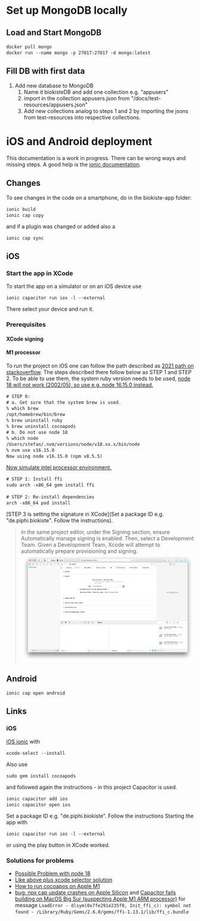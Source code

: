 # Set up MongoDB locally
## Load and Start MongoDB
```
docker pull mongo
docker run --name mongo -p 27017:27017 -d mongo:latest
```
## Fill DB with first data
1. Add new database to MongoDB
   1. Name it biokisteDB and add one collection e.g. "appusers"
   2. import in the collection appusers.json from "/docs/test-resources/appusers.json"
   3. Add new collections analog to steps 1 and 2 by importing the jsons from test-resources into respective collections.

# iOS and Android deployment
This documentation is a work in progress. There can be wrong ways and missing steps.
A good help is the [ionic documentation](https://ionicframework.com/docs/react/your-first-app/deploying-mobile).
## Changes
To see changes in the code on a smartphone, do in the biokiste-app folder:
```
ionic build
ionic cap copy
```
and if a plugin was changed or added also a 
```
ionic cap sync
```
## iOS
### Start the app in XCode
To start the app on a  simulator or on an iOS device use
```
ionic capacitor run ios -l --external
```
There select your device and run it.
### Prerequisites
#### XCode signing

#### M1 processor
To run the project on iOS one can follow the path described as 
[2021 path on stackoverflow](https://stackoverflow.com/a/65334677/1985423). The steps 
described there follow below as STEP 1 and STEP 2. To be able to use them, the system 
ruby version needs to be used, [node 18 will not work (2002/05), so use e.g. node 16.15.0 instead.](https://github.com/ionic-team/ionic-cli/issues/4839)
```
# STEP 0: 
# a. Get sure that the system brew is used.
% which brew
/opt/homebrew/bin/brew
% brew uninstall ruby
% brew uninstall cocoapods
# b. Do not use node 18
% which node
/Users/stefan/.nvm/versions/node/v18.xx.x/bin/node
% nvm use v16.15.0
Now using node v16.15.0 (npm v8.5.5)
```
[Now simulate intel processor environment.](https://www.angularfix.com/2022/01/ionic-application-xcode-build-errors.html)
```
# STEP 1: Install ffi
sudo arch -x86_64 gem install ffi

# STEP 2: Re-install dependencies
arch -x86_64 pod install
```
[STEP 3 is setting the signature in XCode](Set a package ID e.g. "de.piphi.biokiste". Follow the instructions).
> In the same project editor, under the Signing section, ensure Automatically manage signing is 
> enabled. Then, select a Development Team. Given a Development Team, Xcode will attempt to 
> automatically prepare provisioning and signing.
![img.png](img.png)
## Android
```
ionic cap open android
```

## Links
### iOS
[iOS ionic](https://ionicframework.com/docs/developing/ios) with
```
xcode-select --install
```
Also use
```
sudo gem install cocoapods
```
and followed again the instructions - in this project Capacitor is used.
```
ionic capacitor add ios
ionic capacitor open ios
```
Set a package ID e.g. "de.piphi.biokiste". Follow the instructions
Starting the app with
```
ionic capacitor run ios -l --external
```
or using the play button in XCode worked.
### Solutions for problems
- [Possible Problem with node 18](https://github.com/ionic-team/ionic-cli/issues/4839)
- [Like above plus xcode selector solution](https://stackoverflow.com/questions/69482465/npx-cap-add-ios-fails-with-error-updating-ios-native-dependencies-with-pod-i)
- [How to run cocoapos on Apple M1](https://stackoverflow.com/questions/64901180/how-to-run-cocoapods-on-apple-silicon-m1/64901980#64901980)
- [bug: npx cap update crashes on Apple Silicon](https://github.com/ionic-team/capacitor/issues/4876#issuecomment-890914265) and [Capacitor fails building on MacOS Big Sur (suspecting Apple M1 ARM processor)](https://github.com/ionic-team/capacitor/issues/3897#issuecomment-1003215909) for message
``LoadError - dlsym(0x7fe291e235f0, Init_ffi_c): symbol not found - /Library/Ruby/Gems/2.6.0/gems/ffi-1.13.1/lib/ffi_c.bundle``

